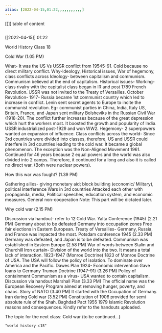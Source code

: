 ```yaml
---
alias: [2022-04-15,01:22,,,,,,,,,,,]
---
```

[[]]
table of content
```toc
```

[[2022-04-15]] 01:22

World History Class 18

Cold War (1.05 PM)

What- It was the US Vs USSR conflict from 19545-91.
Cold because no direct military conflict.
Why-Ideology, Historical issues, War of hegemony, class conflicts across
Ideology- between capitalism and communism.
Communism believed at the end of capitalism.
Historical issues- Working-class rivalry with the capitalist class began in IR and post 1789 French Revolution.
USSR was not invited to the Treaty of Versailles.
October Revolution- 1917- Russia became 1st communist country which led to increase in conflict.
Lenin sent secret agents to Europe to incite the communist revolution. Eg- communist parties in China, India, Italy
US, Britain, France, and Japan sent military Bolsheviks in the Russian Civil War (1918-20).
The conflict further increases because of the great depression which hurt the workers most. It boosted the growth and popularity of India.
USSR industrialized post-1929 and won WW2.
Hegemony- 2 superpowers wanted an expansion of influence.
Class conflicts across the world- Since 3rd countries were divided into classes, therefore, US and USSR could interfere in 3rd countries leading to the cold war. It became a global phenomenon.
The exception was the Non-Aligned Movement 1961.
Continued for 46 years because 2 equal powers and the world was also divided into 2 camps.
Therefore, it continued for a long and also it is called no direct war. (Both were nuclear powers).

How this war was fought? (1.39 PM)

Gathering allies- giving monetary aid; block building (economic/ Military), political interference
Wars in 3rd countries
Attacked each other with propaganda, media, Political speeches, education system, and economic measures.
General non-cooperation
Note: This part will be dictated later.

Why cold war (2.15 PM)

Discussion via handout- refer to 12 Cold War.
Yalta Conference (1945) (2.21 PM)
Germany about to be defeated
Germany into occupation zones
Free fair elections in Eastern European.
Treaty of Versailles- Germany, Russia, and France was impacted the most.
Potsdam conference 1945 (2.33 PM)
Germany was defeated, and Japan is to be defeated.
Communism was established in Eastern Europe (2.58 PM)
War of words between Stalin and Churchill
Iron curtain- Division of the world into the two.
It means a total lack of interaction.
1823-1947 (Monroe Doctrine)
1823 of Monroe Doctrine of USA. The USA will follow the policy of isolation.
To dominate over America and the Pacific.
Dawes Plan 1924- Economic intervention
Gave loans to Germany
Truman Doctrine (1947-91) (3.26 PM)
Policy of containment
Communism as a virus- USA wanted to contain capitalism.
Discussion via handout
Marshall Plan (3.33 PM)
The official name was the European Recovery Program aimed at removing hunger, poverty, and chaos.
Story of NATO (3.40 PM)
It started with the Occupation of Germany.
Iran during Cold war (3.52 PM)
Constitution of 1906 provided for semi absolute rule of the Shah.
Baghdad Pact 1955
1979 Islamic Revolution reasons and consequences.
Kindly refer to the handouts uploaded.

The topic for the next class: Cold war (to be continued…)
```query
"world history c18"
```